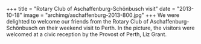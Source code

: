 +++
title = "Rotary Club of Aschaffenburg-Schönbusch visit"
date = "2013-10-18"
image = "archimg/aschaffenburg-2013-800.jpg"
+++
We were delighted to welcome our friends from the Rotary Club of Aschaffenburg-Schönbusch on their weekend visit to Perth. In the picture, the visitors were welcomed at a civic reception by the Provost of Perth, Liz Grant.
